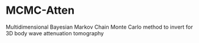 # MCMC-Atten
Multidimensional Bayesian Markov Chain Monte Carlo method to invert for 3D body wave attenuation tomography
